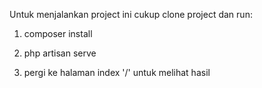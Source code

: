 Untuk menjalankan project ini cukup clone project dan run:

1. composer install
   
2. php artisan serve

3. pergi ke halaman index '/' untuk melihat hasil 
